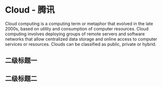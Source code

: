 # Cloud - 腾讯

Cloud computing is a computing term or metaphor that evolved in the late 2000s, based on utility and consumption of
computer resources. Cloud computing involves deploying groups of remote servers and software networks that allow
centralized data storage and online access to computer services or resources. Clouds can be classified as public,
private or hybrid.

## 二级标题一

## 二级标题二
